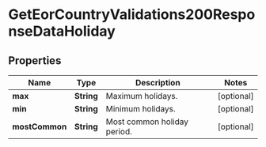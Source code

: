 

# GetEorCountryValidations200ResponseDataHoliday


## Properties

| Name | Type | Description | Notes |
|------------ | ------------- | ------------- | -------------|
|**max** | **String** | Maximum holidays. |  [optional] |
|**min** | **String** | Minimum holidays. |  [optional] |
|**mostCommon** | **String** | Most common holiday period. |  [optional] |



